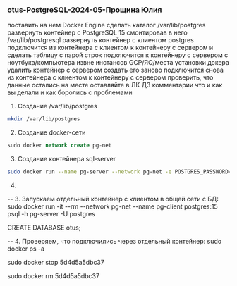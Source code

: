 ### otus-PostgreSQL-2024-05-Прощина Юлия

поставить на нем Docker Engine
сделать каталог /var/lib/postgres
развернуть контейнер с PostgreSQL 15 смонтировав в него /var/lib/postgresql
развернуть контейнер с клиентом postgres
подключится из контейнера с клиентом к контейнеру с сервером и сделать таблицу с парой строк
подключится к контейнеру с сервером с ноутбука/компьютера извне инстансов GCP/ЯО/места установки докера
удалить контейнер с сервером
создать его заново
подключится снова из контейнера с клиентом к контейнеру с сервером
проверить, что данные остались на месте
оставляйте в ЛК ДЗ комментарии что и как вы делали и как боролись с проблемами

1. Создание /var/lib/postgres
```bash
mkdir /var/lib/postgres
```
2. Создание docker-сети
```sql
sudo docker network create pg-net
```
3. Создание контейнера sql-server
```bash
sudo docker run --name pg-server --network pg-net -e POSTGRES_PASSWORD=postgres -d -p 5432:5432 -v /var/lib/postgres:/var/lib/postgresql/data postgres:15
```
4. 
-- 3. Запускаем отдельный контейнер с клиентом в общей сети с БД: 
sudo docker run -it --rm --network pg-net --name pg-client postgres:15 psql -h pg-server -U postgres

CREATE DATABASE otus; 

-- 4. Проверяем, что подключились через отдельный контейнер:
sudo docker ps -a

sudo docker stop 5d4d5a5dbc37

sudo docker rm 5d4d5a5dbc37
